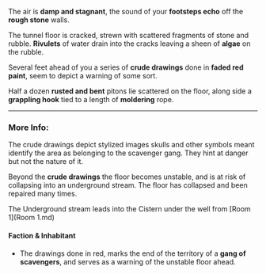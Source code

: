The air is **damp and stagnant**, the sound of your **footsteps echo** off the **rough stone** walls.

The tunnel floor is cracked, strewn with scattered fragments of stone and rubble. **Rivulets** of water drain into the cracks leaving a sheen of **algae** on the rubble.

Several feet ahead of you a series of **crude drawings** done in **faded red paint**, seem to depict a warning of some sort.

Half a dozen **rusted and bent** pitons lie scattered on the floor, along side a **grappling hook** tied to a length of **moldering** rope.

---

### More Info:

The crude drawings depict stylized images skulls and other symbols meant identify the area as belonging to the scavenger gang. They hint at danger but not the nature of it.

Beyond the **crude drawings** the floor becomes unstable, and is at risk of collapsing into an underground stream. The floor has collapsed and been repaired many times.

The Underground stream leads into the Cistern under the well from [Room 1](Room 1.md)

#### Faction & Inhabitant

* The drawings done in red, marks the end of the territory of a **gang of scavengers**, and serves as a warning of the unstable floor ahead.
